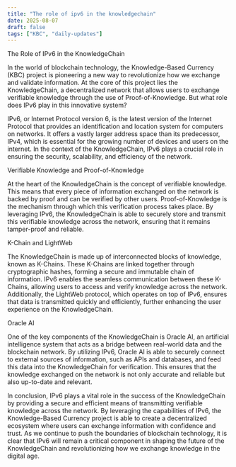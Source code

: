 ```yaml
---
title: "The role of ipv6 in the knowledgechain"
date: 2025-08-07
draft: false
tags: ["KBC", "daily-updates"]
---
```


The Role of IPv6 in the KnowledgeChain

In the world of blockchain technology, the Knowledge-Based Currency (KBC) project is pioneering a new way to revolutionize how we exchange and validate information. At the core of this project lies the KnowledgeChain, a decentralized network that allows users to exchange verifiable knowledge through the use of Proof-of-Knowledge. But what role does IPv6 play in this innovative system?

IPv6, or Internet Protocol version 6, is the latest version of the Internet Protocol that provides an identification and location system for computers on networks. It offers a vastly larger address space than its predecessor, IPv4, which is essential for the growing number of devices and users on the internet. In the context of the KnowledgeChain, IPv6 plays a crucial role in ensuring the security, scalability, and efficiency of the network.

Verifiable Knowledge and Proof-of-Knowledge

At the heart of the KnowledgeChain is the concept of verifiable knowledge. This means that every piece of information exchanged on the network is backed by proof and can be verified by other users. Proof-of-Knowledge is the mechanism through which this verification process takes place. By leveraging IPv6, the KnowledgeChain is able to securely store and transmit this verifiable knowledge across the network, ensuring that it remains tamper-proof and reliable.

K-Chain and LightWeb

The KnowledgeChain is made up of interconnected blocks of knowledge, known as K-Chains. These K-Chains are linked together through cryptographic hashes, forming a secure and immutable chain of information. IPv6 enables the seamless communication between these K-Chains, allowing users to access and verify knowledge across the network. Additionally, the LightWeb protocol, which operates on top of IPv6, ensures that data is transmitted quickly and efficiently, further enhancing the user experience on the KnowledgeChain.

Oracle AI

One of the key components of the KnowledgeChain is Oracle AI, an artificial intelligence system that acts as a bridge between real-world data and the blockchain network. By utilizing IPv6, Oracle AI is able to securely connect to external sources of information, such as APIs and databases, and feed this data into the KnowledgeChain for verification. This ensures that the knowledge exchanged on the network is not only accurate and reliable but also up-to-date and relevant.

In conclusion, IPv6 plays a vital role in the success of the KnowledgeChain by providing a secure and efficient means of transmitting verifiable knowledge across the network. By leveraging the capabilities of IPv6, the Knowledge-Based Currency project is able to create a decentralized ecosystem where users can exchange information with confidence and trust. As we continue to push the boundaries of blockchain technology, it is clear that IPv6 will remain a critical component in shaping the future of the KnowledgeChain and revolutionizing how we exchange knowledge in the digital age.
